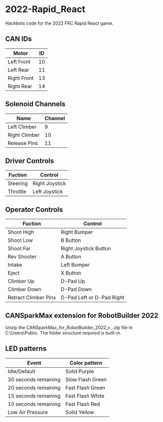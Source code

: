 # 2022-Rapid_React
Hackbots code for the 2022 FRC Rapid React game.

## CAN IDs
|Motor|ID|
|----|----|
|Left Front|10|
|Left Rear|11|
|Right Front|13|
|Right Rear|14|


## Solenoid Channels
|Name | Channel |
|----|----|
|Left Climber | 9 |
|Right Climber | 10 |
|Release Pins | 11 |

## Driver Controls
|Fuction|Control|
|----|----|
|Steering | Right Joystick |
|Throttle | Left Joystick |


## Operator Controls
|Fuction|Control|
|----|----|
|Shoot High | Right Bumper |
|Shoot Low | B Button |
|Shoot Far | Right Joystick Button |
|Rev Shooter | A Button |
|Intake | Left Bumper |
|Eject | X Button |
|Climber Up | D-Pad Up |
|Climber Down | D-Pad Down |
|Retract Climber Pins | D-Pad Left or D-Pad Right |
## CANSparkMax extension for RobotBuilder 2022
Unzip the CANSparkMax_for_RobotBuilder_2022_v...zip file in C:\Users\Public.  The folder structure required is built-in.

## LED patterns
|Event|Color pattern|
|----|----|
|Idle/Default|Solid Purple|
|30 seconds remaining | Slow Flash Green |
|20 seconds remaining | Fast Flash Green |
|15 seconds remaining | Fast Flash White |
|10 seconds remaining | Fast Flash Red |
|Low Air Pressure | Solid Yellow |
